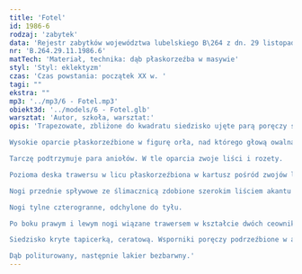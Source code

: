 ```yaml
---
title: 'Fotel'
id: 1986-6
rodzaj: 'zabytek'
data: 'Rejestr zabytków województwa lubelskiego B\264 z dn. 29 listopada 1986 r. '
nr: 'B.264.29.11.1986.6'
matTech: 'Materiał, technika: dąb płaskorzeźba w masywie'
styl: 'Styl: eklektyzm'
czas: 'Czas powstania: początek XX w. '
tagi: ""
ekstra: ""
mp3: '../mp3/6 - Fotel.mp3'
obiekt3d: '../models/6 - Fotel.glb'
warsztat: 'Autor, szkoła, warsztat:'
opis: 'Trapezowate, zbliżone do kwadratu siedzisko ujęte pa­rą poręczy spływowych.

Wysokie oparcie płaskorzeźbione w figurę orła, nad którego głową owalna tarcza z em­blematem serca przebitego strzałą.

Tarczę podtrzymuje para aniołów. W tle oparcia zwoje liści i rozety. 

Po­zioma deska trawersu w licu płaskorzeźbiona w kartusz pośród zwojów liści i rozet.

Nogi przednie spływowe ze ślimacznicą zdobione szerokim liściem akantu mollis. 

Nogi tylne czterogranne, odchylone do tyłu. 

Po boku prawym i lewym nogi wiązane trawersem w kształcie dwóch ceowników.

Siedzisko kryte tapicerką, ceratową. Wsporniki poręczy podrzeźbione w akant i rozety. 

Dąb politurowany, następnie lakier bezbarwny.'
---
```










